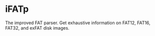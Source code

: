 # iFATp
The improved FAT parser. Get exhaustive information on FAT12, FAT16, FAT32, and exFAT disk images.
